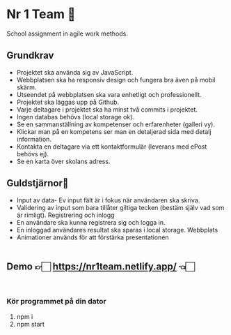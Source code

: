 # Nr 1 Team 🥇

School assignment in agile work methods.

## Grundkrav

- Projektet ska använda sig av JavaScript.
- Webbplatsen ska ha responsiv design och fungera bra även på mobil skärm.
- Utseendet på webbplatsen ska vara enhetligt och professionellt.
- Projektet ska läggas upp på Github.
- Varje deltagare i projektet ska ha minst två commits i projektet. <br>
- Ingen databas behövs (local storage ok).
- Se en sammanställning av kompetenser och erfarenheter (galleri vy).
- Klickar man på en kompetens ser man en detaljerad sida med detalj information.
- Kontakta en deltagare via ett kontaktformulär (leverans med ePost behövs ej).
- Se en karta över skolans adress.

## Guldstjärnor🌟

- Input av data- Ev input fält är i fokus när användaren ska skriva.
- Validering av input som bara tillåter giltiga tecken (bestäm själv vad som är rimligt).
  Registrering och inlogg
- En användare ska kunna registrera sig och logga in.
- En inloggad användares resultat ska sparas i local storage.
  Webbplats
- Animationer används för att förstärka presentationen <br> <br>

## Demo 👉🏻 https://nr1team.netlify.app/ 👈🏻

<br>

### Kör programmet på din dator

1. npm i
2. npm start
